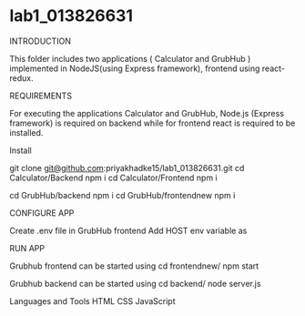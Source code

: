 # lab1_013826631
INTRODUCTION

This folder includes two applications ( Calculator and GrubHub ) implemented in NodeJS(using Express framework),
frontend using react-redux.

REQUIREMENTS

For executing the applications Calculator and GrubHub, Node.js (Express framework) is required on backend while 
for frontend react is required to be installed.

Install

git clone git@github.com:priyakhadke15/lab1_013826631.git
cd Calculator/Backend
npm i
cd Calculator/Frontend
npm i

cd GrubHub/backend
npm i
cd GrubHub/frontendnew
npm i

CONFIGURE APP

Create .env file in GrubHub frontend
Add HOST env variable as <remoteserverURL>

RUN APP

Grubhub frontend can be started using 
cd frontendnew/
npm start 

Grubhub backend can be started using 
cd backend/
node server.js

Languages and Tools
HTML
CSS
JavaScript
